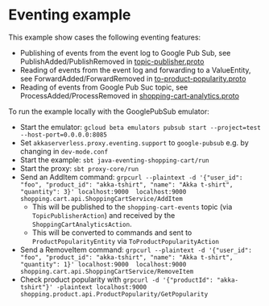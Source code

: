 # Eventing example

This example show cases the following eventing features:

* Publishing of events from the event log to Google Pub Sub, see PublishAdded/PublishRemoved in [topic-publisher.proto](../../protocols/example/eventing/shoppingcart/topic-publisher.proto)
* Reading of events from the event log and forwarding to a ValueEntity, see ForwardAdded/ForwardRemoved in [to-product-popularity.proto](../../protocols/example/eventing/shoppingcart/to-product-popularity.proto)
* Reading of events from Google Pub Suc topic, see ProcessAdded/ProcessRemoved in [shopping-cart-analytics.proto](../../protocols/example/eventing/shoppingcart/shopping-cart-analytics.proto)

To run the example locally with the GooglePubSub emulator:

* Start the emulator: `gcloud beta emulators pubsub start --project=test --host-port=0.0.0.0:8085`
* Set `akkaserverless.proxy.eventing.support` to `google-pubsub` e.g. by changing in `dev-mode.conf`
* Start the example: `sbt java-eventing-shopping-cart/run`
* Start the proxy: `sbt proxy-core/run`
* Send an AddItem command: 
  `grpcurl --plaintext -d '{"user_id": "foo", "product_id": "akka-tshirt", "name": "Akka t-shirt", "quantity": 3}' localhost:9000  localhost:9000 shopping.cart.api.ShoppingCartService/AddItem`
    * This will be published to the `shopping-cart-events` topic (via `TopicPublisherAction`) and received by the `ShoppingCartAnalyticsAction`.
    * This will be converted to commands and sent to `ProductPopularityEntity` via `ToProductPopularityAction`
* Send a RemoveItem command: `grpcurl --plaintext -d '{"user_id": "foo", "product_id": "akka-tshirt", "name": "Akka t-shirt", "quantity": 1}' localhost:9000  localhost:9000 shopping.cart.api.ShoppingCartService/RemoveItem`
* Check product popularity with `grpcurl -d '{"productId": "akka-tshirt"}' -plaintext localhost:9000  shopping.product.api.ProductPopularity/GetPopularity` 
